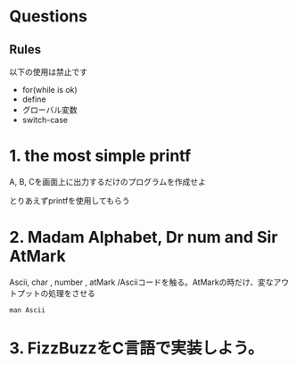 # Questions

## Rules
以下の使用は禁止です
- for(while is ok)
- define
- グローバル変数
- switch-case

# 1. the most simple printf
A, B, Cを画面上に出力するだけのプログラムを作成せよ

とりあえずprintfを使用してもらう

# 2. Madam Alphabet, Dr num and Sir AtMark
    
Ascii, char , number , atMark /Asciiコードを触る。AtMarkの時だけ、変なアウトプットの処理をさせる

```Hint
man Ascii
```

# 3. FizzBuzzをC言語で実装しよう。

